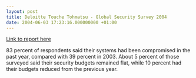 ```yaml
---
layout: post
title: Deloitte Touche Tohmatsu - Global Security Survey 2004
date: 2004-06-03 17:23:16.000000000 +01:00
---
```

<p><a href="http://www.deloitte.com/dtt/research/0,2310,sid%253D1000%2526cid%253D48978,00.html">Link to report here</a></p>
<p>83 percent of respondents said their systems had been compromised in the past year, compared with 39 percent in 2003. About 5 percent of those surveyed said their security budgets remained flat, while 10 percent had their budgets reduced from the previous year.</p>
